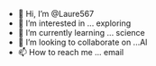 - 👋 Hi, I’m @Laure567
- 👀 I’m interested in ... exploring 
- 🌱 I’m currently learning ... science 
- 💞️ I’m looking to collaborate on ...Al
- 📫 How to reach me ... email 

<!---
Laure567/Laure567 is a ✨ special ✨ repository because its `README.md` (this file) appears on your GitHub profile.
You can click the Preview link to take a look at your changes.
--->
